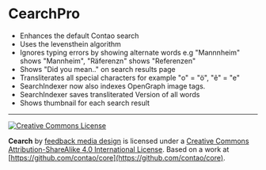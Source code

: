CearchPro
=========

* Enhances the default Contao search
* Uses the levensthein algorithm 
* Ignores typing errors by showing alternate words e.g "Mannnheim" shows "Mannheim", "Räferenzn" shows "Referenzen"
* Shows "Did you mean.." on search results page
* Transliterates all special characters for example "o" = "ö", "ê" = "e"
* SearchIndexer now also indexes OpenGraph image tags.
* SearchIndexer saves transliterated Version of all words
* Shows thumbnail for each search result




------

[![Creative Commons License](https://i.creativecommons.org/l/by-sa/4.0/88x31.png)](http://creativecommons.org/licenses/by-sa/4.0/)

<span xmlns:dct="http://purl.org/dc/terms/" property="dct:title">**Cearch**</span> by [feedback media design](https://github.com/feedbackmedia/cearch/) is licensed under a [Creative Commons Attribution-ShareAlike 4.0 International License](http://creativecommons.org/licenses/by-sa/4.0/). Based on a work at [https://github.com/contao/core](https://github.com/contao/core).
